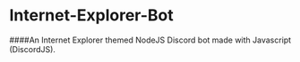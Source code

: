 # Internet-Explorer-Bot
####An Internet Explorer themed NodeJS Discord bot made with Javascript (DiscordJS).
